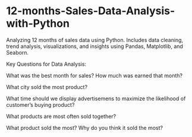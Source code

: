 # 12-months-Sales-Data-Analysis-with-Python
Analyzing 12 months of sales data using Python. Includes data cleaning, trend analysis, visualizations, and insights using Pandas, Matplotlib, and Seaborn.



Key Questions for Data Analysis:

What was the best month for sales? How much was earned that month?

What city sold the most product?

What time should we display advertisemens to maximize the likelihood of customer’s buying product?

What products are most often sold together?

What product sold the most? Why do you think it sold the most?
